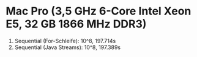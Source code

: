 # Mac Pro (3,5 GHz 6-Core Intel Xeon E5, 32 GB 1866 MHz DDR3)

1. Sequential (For-Schleife): 10^8, 197.714s
2. Sequential (Java Streams): 10^8, 197.389s